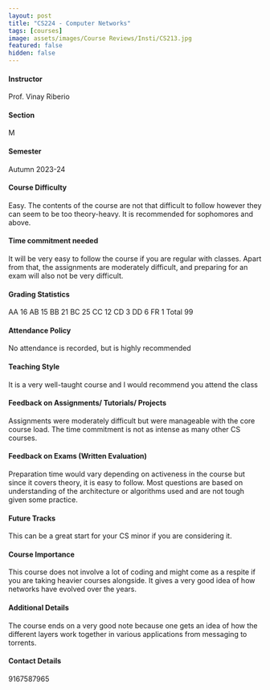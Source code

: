 ```yaml
---
layout: post
title: "CS224 - Computer Networks"
tags: [courses]
image: assets/images/Course Reviews/Insti/CS213.jpg
featured: false
hidden: false
---
```


#### Instructor
Prof. Vinay Riberio

#### Section
M

#### Semester
Autumn 2023-24

#### Course Difficulty
Easy. The contents of the course are not that difficult to follow however they can seem to be too theory-heavy. It is recommended for sophomores and above.

#### Time commitment needed
It will be very easy to follow the course if you are regular with classes. Apart from that, the assignments are moderately difficult, and preparing for an exam will also not be very difficult. 

#### Grading Statistics
AA	16
AB	15
BB	21
BC	25
CC	12
CD	3
DD	6
FR	1
Total	99

#### Attendance Policy
No attendance is recorded, but is highly recommended

#### Teaching Style
It is a very well-taught course and I would recommend you attend the class

#### Feedback on Assignments/ Tutorials/ Projects
Assignments were moderately difficult but were manageable with the core course load. The time commitment is not as intense as many other CS courses.

#### Feedback on Exams (Written Evaluation)
Preparation time would vary depending on activeness in the course but since it covers theory, it is easy to follow. Most questions are based on understanding of the architecture or algorithms used and are not tough given some practice.

#### Future Tracks
This can be a great start for your CS minor if you are considering it.

#### Course Importance
This course does not involve a lot of coding and might come as a respite if you are taking heavier courses alongside. It gives a very good idea of how networks have evolved over the years.

#### Additional Details
The course ends on a very good note because one gets an idea of how the different layers work together in various applications from messaging to torrents.

#### Contact Details
9167587965


